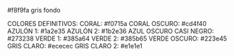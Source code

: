 
 #f8f9fa gris fondo

 COLORES DEFINITIVOS:
 CORAL: #f0715a
 CORAL OSCURO: #cd4f40
 AZULÓN 1: #1a2e35
 AZULÓN 2: #1b2e36
 AZUL OSCURO CASI NEGRO: #273238
 VERDE 1: #385a64 
 VERDE 2: #385b65
 VERDE OSCURO: #223e45
 GRIS CLARO: #ececec
 GRIS CLARO 2: #e1e1e1